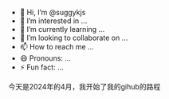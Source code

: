 - 👋 Hi, I’m @suggykjs
- 👀 I’m interested in ...
- 🌱 I’m currently learning ...
- 💞️ I’m looking to collaborate on ...
- 📫 How to reach me ...
- 😄 Pronouns: ...
- ⚡ Fun fact: ...

<!---
suggykjs/suggykjs is a ✨ special ✨ repository because its `README.md` (this file) appears on your GitHub profile.
You can click the Preview link to take a look at your changes.
--->
今天是2024年的4月，我开始了我的gihub的路程
